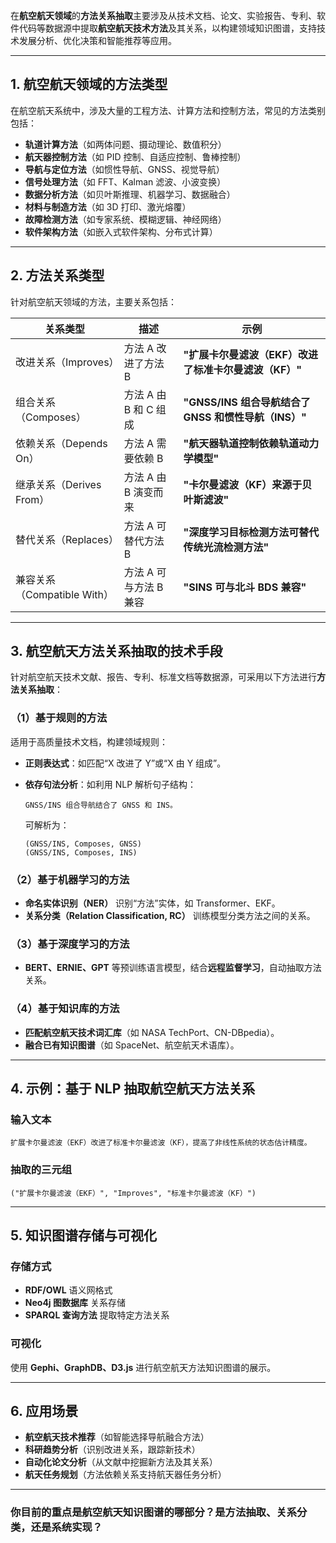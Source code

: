 在**航空航天领域**的**方法关系抽取**主要涉及从技术文档、论文、实验报告、专利、软件代码等数据源中提取**航空航天技术方法**及其关系，以构建领域知识图谱，支持技术发展分析、优化决策和智能推荐等应用。

------

## **1. 航空航天领域的方法类型**

在航空航天系统中，涉及大量的工程方法、计算方法和控制方法，常见的方法类别包括：

- **轨道计算方法**（如两体问题、摄动理论、数值积分）
- **航天器控制方法**（如 PID 控制、自适应控制、鲁棒控制）
- **导航与定位方法**（如惯性导航、GNSS、视觉导航）
- **信号处理方法**（如 FFT、Kalman 滤波、小波变换）
- **数据分析方法**（如贝叶斯推理、机器学习、数据融合）
- **材料与制造方法**（如 3D 打印、激光熔覆）
- **故障检测方法**（如专家系统、模糊逻辑、神经网络）
- **软件架构方法**（如嵌入式软件架构、分布式计算）

------

## **2. 方法关系类型**

针对航空航天领域的方法，主要关系包括：

| **关系类型**                | **描述**               | **示例**                                              |
| --------------------------- | ---------------------- | ----------------------------------------------------- |
| 改进关系（Improves）        | 方法 A 改进了方法 B    | **"扩展卡尔曼滤波（EKF）改进了标准卡尔曼滤波（KF）"** |
| 组合关系（Composes）        | 方法 A 由 B 和 C 组成  | **"GNSS/INS 组合导航结合了 GNSS 和惯性导航（INS）"**  |
| 依赖关系（Depends On）      | 方法 A 需要依赖 B      | **"航天器轨道控制依赖轨道动力学模型"**                |
| 继承关系（Derives From）    | 方法 A 由 B 演变而来   | **"卡尔曼滤波（KF）来源于贝叶斯滤波"**                |
| 替代关系（Replaces）        | 方法 A 可替代方法 B    | **"深度学习目标检测方法可替代传统光流检测方法"**      |
| 兼容关系（Compatible With） | 方法 A 可与方法 B 兼容 | **"SINS 可与北斗 BDS 兼容"**                          |

------

## **3. 航空航天方法关系抽取的技术手段**

针对航空航天技术文献、报告、专利、标准文档等数据源，可采用以下方法进行**方法关系抽取**：

### **（1）基于规则的方法**

适用于高质量技术文档，构建领域规则：

- **正则表达式**：如匹配“X 改进了 Y”或“X 由 Y 组成”。

- **依存句法分析**：如利用 NLP 解析句子结构：

  ```
  GNSS/INS 组合导航结合了 GNSS 和 INS。
  ```

  可解析为：

  ```
  (GNSS/INS, Composes, GNSS)
  (GNSS/INS, Composes, INS)
  ```

### **（2）基于机器学习的方法**

- **命名实体识别（NER）** 识别“方法”实体，如 Transformer、EKF。
- **关系分类（Relation Classification, RC）** 训练模型分类方法之间的关系。

### **（3）基于深度学习的方法**

- **BERT、ERNIE、GPT** 等预训练语言模型，结合**远程监督学习**，自动抽取方法关系。

### **（4）基于知识库的方法**

- **匹配航空航天技术词汇库**（如 NASA TechPort、CN-DBpedia）。
- **融合已有知识图谱**（如 SpaceNet、航空航天术语库）。

------

## **4. 示例：基于 NLP 抽取航空航天方法关系**

### **输入文本**

```
扩展卡尔曼滤波（EKF）改进了标准卡尔曼滤波（KF），提高了非线性系统的状态估计精度。
```

### **抽取的三元组**

```
("扩展卡尔曼滤波（EKF）", "Improves", "标准卡尔曼滤波（KF）")
```

------

## **5. 知识图谱存储与可视化**

### **存储方式**

- **RDF/OWL** 语义网格式
- **Neo4j 图数据库** 关系存储
- **SPARQL 查询方法** 提取特定方法关系

### **可视化**

使用 **Gephi、GraphDB、D3.js** 进行航空航天方法知识图谱的展示。

------

## **6. 应用场景**

- **航空航天技术推荐**（如智能选择导航融合方法）
- **科研趋势分析**（识别改进关系，跟踪新技术）
- **自动化论文分析**（从文献中挖掘新方法及其关系）
- **航天任务规划**（方法依赖关系支持航天器任务分析）

------

### **你目前的重点是航空航天知识图谱的哪部分？是方法抽取、关系分类，还是系统实现？**